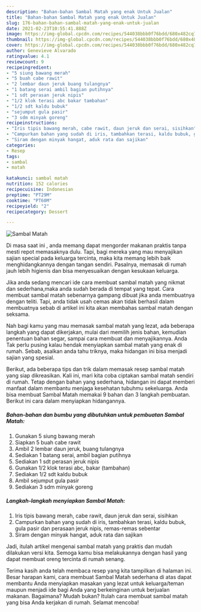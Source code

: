 ```yaml
---
description: "Bahan-bahan Sambal Matah yang enak Untuk Jualan"
title: "Bahan-bahan Sambal Matah yang enak Untuk Jualan"
slug: 176-bahan-bahan-sambal-matah-yang-enak-untuk-jualan
date: 2021-02-23T10:55:41.888Z
image: https://img-global.cpcdn.com/recipes/544038bbb0f76bdd/680x482cq70/sambal-matah-foto-resep-utama.jpg
thumbnail: https://img-global.cpcdn.com/recipes/544038bbb0f76bdd/680x482cq70/sambal-matah-foto-resep-utama.jpg
cover: https://img-global.cpcdn.com/recipes/544038bbb0f76bdd/680x482cq70/sambal-matah-foto-resep-utama.jpg
author: Genevieve Alvarado
ratingvalue: 4.1
reviewcount: 9
recipeingredient:
- "5 siung bawang merah"
- "5 buah cabe rawit"
- "2 lembar daun jeruk buang tulangnya"
- "1 batang serai ambil bagian putihnya"
- "1 sdt perasan jeruk nipis"
- "1/2 klok terasi abc bakar tambahan"
- "1/2 sdt kaldu bubuk"
- "sejumput gula pasir"
- "3 sdm minyak goreng"
recipeinstructions:
- "Iris tipis bawang merah, cabe rawit, daun jeruk dan serai, sisihkan"
- "Campurkan bahan yang sudah di iris, tambahkan terasi, kaldu bubuk, gula pasir dan perasaan jeruk nipis, remas-remas sebentar"
- "Siram dengan minyak hangat, aduk rata dan sajikan"
categories:
- Resep
tags:
- sambal
- matah

katakunci: sambal matah 
nutrition: 152 calories
recipecuisine: Indonesian
preptime: "PT29M"
cooktime: "PT60M"
recipeyield: "2"
recipecategory: Dessert

---
```



![Sambal Matah](https://img-global.cpcdn.com/recipes/544038bbb0f76bdd/680x482cq70/sambal-matah-foto-resep-utama.jpg)

Di masa  saat ini , anda memang dapat mengorder makanan praktis tanpa mesti repot memasaknya dulu. Tapi, bagi mereka yang mau menyajikan sajian special pada keluarga tercinta, maka kita memang lebih baik menghidangkannya dengan tangan sendiri. Pasalnya, memasak di rumah jauh lebih higienis dan bisa menyesuaikan dengan kesukaan keluarga.

Jika anda sedang mencari ide cara membuat sambal matah yang nikmat dan sederhana,maka anda sudah berada di tempat yang tepat. Cara membuat sambal matah  sebenarnya gampang dibuat jika anda membuatnya dengan teliti. Tapi, anda tidak usah cemas akan tidak berhasil dalam membuatnya 
sebab di artikel ini kita akan membahas sambal matah dengan seksama.  



Nah bagi kamu yang mau memasak sambal matah yang lezat, ada beberapa langkah yang dapat dikerjakan, mulai dari memilih jenis bahan, kemudian penentuan bahan segar, sampai cara membuat dan menyajikannya. Anda Tak perlu pusing kalau hendak menyiapkan sambal matah yang enak di rumah. Sebab, asalkan anda  tahu triknya, maka hidangan ini bisa menjadi sajian yang spesial.

Berikut, ada beberapa tips dan trik dalam memasak resep sambal matah yang siap dikreasikan. Kali ini, mari kita coba ciptakan sambal matah sendiri di rumah. Tetap dengan bahan yang sederhana, hidangan ini dapat memberi manfaat dalam membantu menjaga kesehatan tubuhmu sekeluarga. Anda bisa membuat Sambal Matah memakai 9 bahan dan 3 langkah pembuatan. Berikut ini cara dalam menyiapkan hidangannya.

<!--inarticleads1-->

##### Bahan-bahan dan bumbu yang dibutuhkan untuk pembuatan Sambal Matah:

1. Gunakan 5 siung bawang merah
1. Siapkan 5 buah cabe rawit
1. Ambil 2 lembar daun jeruk, buang tulangnya
1. Sediakan 1 batang serai, ambil bagian putihnya
1. Sediakan 1 sdt perasan jeruk nipis
1. Gunakan 1/2 klok terasi abc, bakar (tambahan)
1. Sediakan 1/2 sdt kaldu bubuk
1. Ambil sejumput gula pasir
1. Sediakan 3 sdm minyak goreng




<!--inarticleads2-->

##### Langkah-langkah menyiapkan Sambal Matah:

1. Iris tipis bawang merah, cabe rawit, daun jeruk dan serai, sisihkan
1. Campurkan bahan yang sudah di iris, tambahkan terasi, kaldu bubuk, gula pasir dan perasaan jeruk nipis, remas-remas sebentar
1. Siram dengan minyak hangat, aduk rata dan sajikan




Jadi, itulah artikel mengenai  sambal matah  yang praktis dan mudah dilakukan versi kita. Semoga kamu bisa melakukannya dengan hasil yang dapat membuat oreng tercinta di rumah senang. 

Terima kasih anda telah membaca resep yang kita tampilkan di halaman ini. Besar harapan kami, cara membuat  Sambal Matah sederhana di atas dapat membantu Anda menyiapkan masakan yang lezat untuk keluarga/teman maupun menjadi ide bagi Anda yang berkeinginan untuk berjualan makanan. Bagaimana? Mudah bukan? Itulah cara membuat sambal matah yang bisa Anda kerjakan di rumah. Selamat mencoba!

